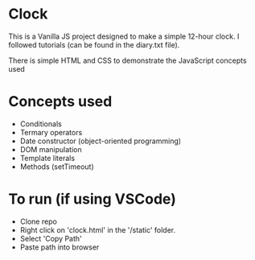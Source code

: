 # Clock
This is a Vanilla JS project designed to make a simple 12-hour clock. I followed tutorials (can be found in the diary.txt file).

There is simple HTML and CSS to demonstrate the JavaScript concepts used

# Concepts used
- Conditionals
- Termary operators
- Date constructor (object-oriented programming)
- DOM manipulation
- Template literals
- Methods (setTimeout)

# To run (if using VSCode)
- Clone repo
- Right click on 'clock.html' in the '/static' folder.
- Select 'Copy Path'
- Paste path into browser
